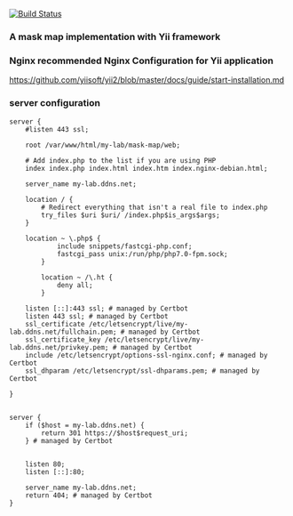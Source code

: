 [![Build Status](https://cloud.drone.io/api/badges/ganboonhong/mask-map/status.svg)](https://cloud.drone.io/ganboonhong/mask-map)

### A mask map implementation with Yii framework

### Nginx recommended Nginx Configuration for Yii application
https://github.com/yiisoft/yii2/blob/master/docs/guide/start-installation.md

### server configuration
```
server {
	#listen 443 ssl;

	root /var/www/html/my-lab/mask-map/web;

	# Add index.php to the list if you are using PHP
	index index.php index.html index.htm index.nginx-debian.html;

	server_name my-lab.ddns.net;

	location / {
        # Redirect everything that isn't a real file to index.php
		try_files $uri $uri/ /index.php$is_args$args;
	}

	location ~ \.php$ {
        	include snippets/fastcgi-php.conf;
        	fastcgi_pass unix:/run/php/php7.0-fpm.sock;
    	}

    	location ~ /\.ht {
        	deny all;
    	}

    listen [::]:443 ssl; # managed by Certbot
    listen 443 ssl; # managed by Certbot
    ssl_certificate /etc/letsencrypt/live/my-lab.ddns.net/fullchain.pem; # managed by Certbot
    ssl_certificate_key /etc/letsencrypt/live/my-lab.ddns.net/privkey.pem; # managed by Certbot
    include /etc/letsencrypt/options-ssl-nginx.conf; # managed by Certbot
    ssl_dhparam /etc/letsencrypt/ssl-dhparams.pem; # managed by Certbot

}


server {
    if ($host = my-lab.ddns.net) {
        return 301 https://$host$request_uri;
    } # managed by Certbot


	listen 80;
	listen [::]:80;

	server_name my-lab.ddns.net;
    return 404; # managed by Certbot
}

```